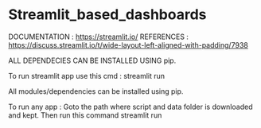 # Streamlit_based_dashboards

DOCUMENTATION : https://streamlit.io/
REFERENCES : https://discuss.streamlit.io/t/wide-layout-left-aligned-with-padding/7938

ALL DEPENDECIES CAN BE INSTALLED USING pip.

To run streamlit app use this cmd : streamlit run <python file name>

All modules/dependencies can be installed using pip.

To run any app : Goto the path where script and data folder is downloaded and kept. Then run this command streamlit run <script>

Streamlit based data apps and dashboards

1. <simple_data_dashboard.py> Simplest data apps / dashboard for olympic 2016 dataset. To launch the app run this command in cmd : streamlit run simple_data_dashboard.py
2. <olympic.py> Live Olympics Tokyo 2020 Dashboard in Python 🐍 Streamlit! (https://www.streamlit.io/) & Plotly (https://plotly.com/)
3. <dash_cert_report.py> Certificate validation report 
4. <advanced_filter.py> Advanced filter reporting Dashboard.
5. <slide_presentation_1.py> - Last 5 olympics Top 10 Countries using Python 🐍 Streamlit ! (https://www.streamlit.io/) with flavors of Plotly (https://plotly.com/). Have created last_5_olympic.xlsx by copying table from wiki for each olympic respectively then pasting it to raw.xlsx ==> running create_olypicdataset_top10.py ==> output then pasted to last_5_olympic.xlsx dataset. Done slight manual changes as well.
6. <NLP.py> - Streamlit "Natural Language Processing" app: Created Streamlit "Natural Language Processing" app to perform NLTK functions.Requires gensim==3.8.3.
7. <lang_translation_app.py> - Streamlit Translation. Layout input is driven from data/language.xlsx.
8. <latex.py> - Streamlit app to parse LaTex .tex files.
9. <Streamlit_Scientific_calc.py> - Streamlit - Kalker Scientific Calculator app 
10.<Streamlit_lang_translation_speech_app.py> - Streamlit Language Translation with text-to-speech converter. Layout input is driven from data/language.xlsx.
